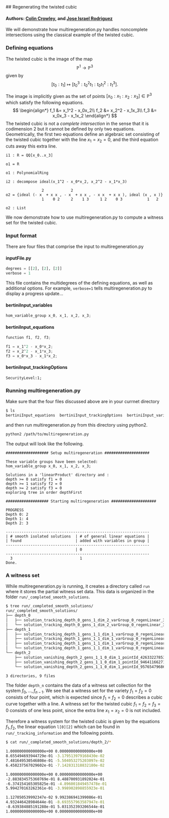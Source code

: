 <link rel="stylesheet" href="modest.css">
<style>
pre, code, pre code {
  max-height: 400px;
}
</style>
## Regenerating the twisted cubic

#### Authors: [Colin Crowley](https://sites.google.com/view/colincrowley/home), and [Jose Israel Rodriguez](https://www.math.wisc.edu/~jose/)

We will demonstrate how multiregeneration.py handles noncomplete 
intersections using the classical example of the twisted cubic.

### Defining equations
The twisted cubic is the image of the map $$\mathbb{P}^1 \to 
\mathbb{P}^3$$ given by $$[t_0:t_1] \mapsto [t_0^3: t_0^2t_1: t_0t_1^2: 
t_1^3].$$

The image is implicitly given as the set of points $[x_0:x_1:x_2:x_3] 
\in \mathbb{P}^3$ which satisfy the following equations.
$$
\begin{align*}
    f_1 &= x_1^2 - x_0x_2\\
    f_2 &= x_2^2 - x_1x_3\\
    f_3 &= x_0x_3 - x_1x_2
\end{align*}
$$
The twisted cubic is not a *complete intersection* in the sense that it 
is codimension $2$ but it cannot be defined by only two equations. 
Geometrically, the first two equations define an algebraic set 
consisting of the twisted cubic together with the line $x_1=x_2=0$, and 
the third equation cuts away this extra line.

```
i1 : R = QQ[x_0..x_3]

o1 = R

o1 : PolynomialRing

i2 : decompose ideal(x_1^2 - x_0*x_2, x_2^2 - x_1*x_3)

                2            2
o2 = {ideal (- x  + x x , - x  + x x , - x x  + x x ), ideal (x , x )}
                1    0 2     2    1 3     1 2    0 3           1   2

o2 : List
```

We now demonstrate how to use multiregeneration.py to compute a witness 
set for the twisted cubic.

### Input format

There are four files that comprise the input to multiregeneration.py

#### inputFile.py
```python
degrees = [[2], [2], [2]]
verbose = 1
```
This file contains the multidegrees of the defining equations, as well 
as additional options. For example, `verbose=1` tells 
multiregeneration.py to display a progress update...

#### bertiniInput_variables
```c
hom_variable_group x_0, x_1, x_2, x_3;
```
#### bertiniInput_equations
```c
function f1, f2, f3;

f1 = x_1^2 - x_0*x_2;
f2 = x_2^2 - x_1*x_3;
f3 = x_0*x_3 - x_1*x_2;
```
#### bertiniInput_trackingOptions
```
SecurityLevel:1;
```

### Running multiregeneration.py

Make sure that the four files discussed above are in your currnet 
directory
```bash
$ ls
bertiniInput_equations  bertiniInput_trackingOptions  bertiniInput_variables  inputFile.py
```
and then run multiregeneration.py from this directory using python2.
```bash
python2 /path/to/multiregeneration.py
```
The output will look like the following.
```
################### Setup multiregeneration ####################

These variable groups have been selected:
hom_variable_group x_0, x_1, x_2, x_3;

Solutions in a 'linearProduct' directory and :
depth >= 0 satisfy f1 = 0
depth >= 1 satisfy f2 = 0
depth >= 2 satisfy f3 = 0
exploring tree in order depthFirst

################### Starting multiregeneration ####################

PROGRESS
Depth 0: 2
Depth 1: 4
Depth 2: 3

----------------------------------------------------------------
| # smooth isolated solutions  | # of general linear equations |
| found                        | added with variables in group |
----------------------------------------------------------------
                               | 0
----------------------------------------------------------------
  3                              1  
Done.
```

### A witness set
While multiregeneration.py is running, it creates a directory called 
`run` where it stores the partial witness set data. This data is 
organized in the folder `run/_completed_smooth_solutions`.
```bash
$ tree run/_completed_smooth_solutions/
run/_completed_smooth_solutions/
├── depth_0
│   ├── solution_tracking_depth_0_gens_1_dim_2_varGroup_0_regenLinear_3_pointId_602645055533_44034358559
│   └── solution_tracking_depth_0_gens_1_dim_2_varGroup_0_regenLinear_3_pointId_602645055533_826344570835
├── depth_1
│   ├── solution_tracking_depth_1_gens_1_1_dim_1_varGroup_0_regenLinear_3_pointId_44034358559_946411662718
│   ├── solution_tracking_depth_1_gens_1_1_dim_1_varGroup_0_regenLinear_3_pointId_44034358559_957654796862
│   ├── solution_tracking_depth_1_gens_1_1_dim_1_varGroup_0_regenLinear_3_pointId_826344570835_426332278539
│   └── solution_tracking_depth_1_gens_1_1_dim_1_varGroup_0_regenLinear_3_pointId_826344570835_931580444520
└── depth_2
    ├── solution_vanishing_depth_2_gens_1_1_0_dim_1_pointId_426332278539_426332278539
    ├── solution_vanishing_depth_2_gens_1_1_0_dim_1_pointId_946411662718_946411662718
    └── solution_vanishing_depth_2_gens_1_1_0_dim_1_pointId_957654796862_957654796862

3 directories, 9 files
```

The folder `depth_n` contains the data of a witness set collection for 
the system $f_0, \ldots, f_{n-1}$. We see that a witness set for the 
variety $f_1=f_2=0$ consists of four point, which is expected since $f_1 
= f_2 = 0$ describes a cubic curve together with a line. A witness set 
for the twisted cubic $f_1 = f_2 = f_3 = 0$ consists of one less point, 
since the extra line $x_1 = x_2 = 0$ is not included.

Therefore a witness system for the twisted cubic is given by the 
equations $f_1, f_2$, the linear equation `l[0][2]` which can be found 
in `run/_tracking_information` and the following points.
```bash 
$ cat run/_completed_smooth_solutions/depth_2/*

1.000000000000000e+00 0.000000000000000e+00
8.655494693944729e-01 -3.179513979168430e-02
7.481649530546808e-01 -5.504053275203097e-02
6.458237567029602e-01 -7.142831318832180e-02

1.000000000000000e+00 0.000000000000000e+00
-2.883834575360769e-01 8.488700931892024e-01
-6.374154165305825e-01 -4.896001849457478e-01
5.994270163262361e-01 -3.998902898855923e-01

1.127050539992347e-02 9.992386941399086e-01
4.932446428984644e-01 -8.693557963587947e-01
-8.639384885191288e-01 5.031352393206544e-01
1.000000000000000e+00 0.000000000000000e+00
```
